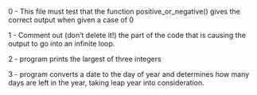 0 - This file must test that the function positive_or_negative() gives the correct output when given a case of 0

1 - Comment out (don’t delete it!) the part of the code that is causing the output to go into an infinite loop.

2 - program prints the largest of three integers

3 - program converts a date to the day of year and determines how many days are left in the year, taking leap year into consideration.


